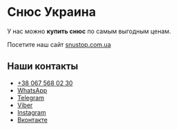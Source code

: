 <h1>Снюс Украина</h1>
<p>У нас можно <strong>купить снюс</strong> по самым выгодным ценам.</p>
<p>Посетите наш сайт <a href="https://snustop.com.ua/">snustop.com.ua</a></p>
<h2>Наши контакты</h2>
<ul> 
	<li><a href="tel:+380675680230" title="Позвонить">+38 067 568 02 30</a></li> 
	<li><a href="//api.whatsapp.com/send?phone=380675680230" target="_blank" title="Написать в WhatsApp">WhatsApp</a></li>
	<li><a href="//t.me/mirageUA" target="_blank" title="Telegram">Telegram</a></li> 
	<li><a href="viber://chat?number=+380675680230" target="_blank" title="Написать в viber">Viber</a></li>
	<li><a href="//www.instagram.com/snustop.com.ua/" target="_blank" title="instagram">Instagram</a></li>
	<li><a href="//vk.com/snus_ukraine_kiev" target="_blank" title="вконтакте">Вконтакте</a></li> 
</ul>

